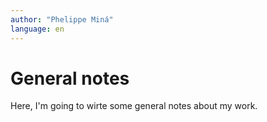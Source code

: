 ```yaml
---
author: "Phelippe Miná"
language: en
---
```



# General notes

Here, I'm going to wirte some general notes about my work.